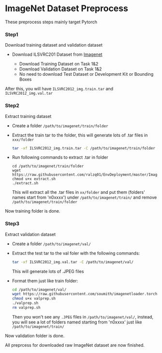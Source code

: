 # ImageNet Dataset Preprocess

These preprocess steps mainly target Pytorch

### Step1

Download training dataset and validation dataset

* Download ILSVRC201 Dataset from [Imagenet](http://www.image-net.org/challenges/LSVRC/2012/nonpub-downloads)

  * Download Training Dataset on Task 1&2
  * Download Validation Dataset on Task 1&2
  * No need to download Test Dataset or Development Kit or Bounding Boxes
  
After this, you will have `ILSVRC2012_img.train.tar` and `ILSVRC2012_img.val.tar`

### Step2

Extract training dataset

* Create a folder `/path/to/imagenet/train/folder`

* Extract the train tar to the folder, this will generate lots of .tar files in `xxx/folder`
  ```sh
  tar -xf ILSVRC2012_img.train.tar -C /path/to/imagenet/train/folder
  ```

* Run following commands to extract .tar in folder
  ```
  cd /path/to/imagenet/train/folder
  wget https://raw.githubusercontent.com/ralzq01/EnvDeployment/master/ImageNet/extract.sh
  chmod u+x extract.sh
  ./extract.sh
  ```
  This will extract all the .tar files in `xx/folder` and put them (folders' names start from 'n0xxxx') under `/path/to/imagenet/train/` and remove `/path/to/imagenet/train/folder`

Now training folder is done.

### Step3

Extract validation dataset

* Create a folder `/path/to/imagenet/val/`

* Extract the test tar to the val foler with the following commands:
  ```sh
  tar -xf ILSVRC2012_img.val.tar -C /path/to/imagenet/val/
  ```
  This will generate lots of .JPEG files

* Format them just like train folder:
  ```sh
  cd /path/to/imagenet/val/
  wget https://raw.githubusercontent.com/soumith/imagenetloader.torch/master/valprep.sh
  chmod u+x valprep.sh
  ./valprep.sh
  rm valprep.sh
  ```
  Then you won't see any `.JPEG` files in `/path/to/imagenet/val/`, instead, you will see a lot of folders named starting from 'n0xxxx' just like `/path/to/imagenet/train/`

Now validation folder is done.

All preprcess for downloaded raw ImageNet dataset are now finished.
